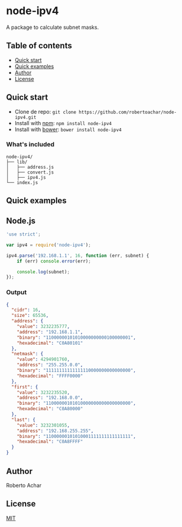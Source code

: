 # node-ipv4
A package to calculate subnet masks.

## Table of contents

- [Quick start](#quick-start)
- [Quick examples](#quick-examples)
- [Author](#author)
- [License](#license)

## Quick start

- Clone de repo: `git clone https://github.com/robertoachar/node-ipv4.git`
- Install with [npm](https://www.npmjs.com): `npm install node-ipv4`
- Install with [bower](https://bower.io): `bower install node-ipv4`

### What's included

```
node-ipv4/
├── lib/
│   ├── address.js
│   ├── convert.js
│   ├── ipv4.js
└── index.js
```

## Quick examples

## Node.js

```javascript
'use strict';

var ipv4 = require('node-ipv4');

ipv4.parse('192.168.1.1', 16, function (err, subnet) {
    if (err) console.error(err);

    console.log(subnet);
});
```

### Output
```json
{
  "cidr": 16,
  "size": 65536,
  "address": {
    "value": 3232235777,
    "address": "192.168.1.1",
    "binary": "11000000101010000000000100000001",
    "hexadecimal": "C0A80101"
  },
  "netmask": {
    "value": 4294901760,
    "address": "255.255.0.0",
    "binary": "11111111111111110000000000000000",
    "hexadecimal": "FFFF0000"
  },
  "first": {
    "value": 3232235520,
    "address": "192.168.0.0",
    "binary": "11000000101010000000000000000000",
    "hexadecimal": "C0A80000"
  },
  "last": {
    "value": 3232301055,
    "address": "192.168.255.255",
    "binary": "11000000101010001111111111111111",
    "hexadecimal": "C0A8FFFF"
  }
}
```

## Author

Roberto Achar

## License

[MIT](http://opensource.org/licenses/MIT)
